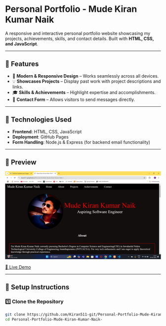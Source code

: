 # Personal Portfolio - Mude Kiran Kumar Naik

A responsive and interactive personal portfolio website showcasing my projects, achievements, skills, and contact details. Built with **HTML, CSS, and JavaScript**.

---

## 🌟 Features
- 📌 **Modern & Responsive Design** – Works seamlessly across all devices.
- 💡 **Showcases Projects** – Display past work with project descriptions and links.
- 🎓 **Skills & Achievements** – Highlight expertise and accomplishments.
- 📧 **Contact Form** – Allows visitors to send messages directly.

---

## 🚀 Technologies Used
- **Frontend**: HTML, CSS, JavaScript
- **Deployment**: GitHub Pages
- **Form Handling**: Node.js & Express (for backend email functionality)

---

## 📸 Preview
![Portfolio Screenshot](https://github.com/Kiran511-git/Personal-Portfolio-Mude-Kiran-Kumar-Naik-/blob/main/personal%20portfolio.png?raw=true)

[🔗 Live Demo](https://kiran511-git.github.io/Personal-Portfolio-Mude-Kiran-Kumar-Naik-/)

---

## 🔧 Setup Instructions

### 1️⃣ Clone the Repository
```sh
git clone https://github.com/Kiran511-git/Personal-Portfolio-Mude-Kiran-Kumar-Naik-.git
cd Personal-Portfolio-Mude-Kiran-Kumar-Naik-

